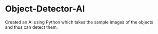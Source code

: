 # Object-Detector-AI
Created an AI using Python which takes the sample images of the objects and thus can detect them.
